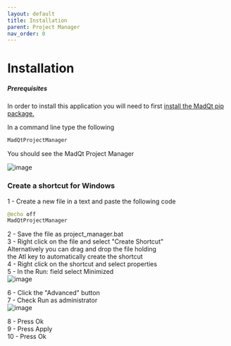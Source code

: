 ```yaml
---
layout: default
title: Installation
parent: Project Manager
nav_order: 0
---
```


# Installation

##### Prerequisites
In order to install this application you will need to first
[install the MadQt pip package.](https://madponyinteractive.github.io/MadQt/get-started.html)

In a command line type the following
```python
MadQtProjectManager
```

You should see the MadQt Project Manager

![image](https://user-images.githubusercontent.com/30872066/146767192-5e3f2ad9-58d3-444c-a39a-3deb8d576b02.png)


### Create a shortcut for Windows

1 - Create a new file in a text and paste the following code
```python
@echo off
MadQtProjectManager
```
2 - Save the file as project_manager.bat\
3 - Right click on the file and select "Create Shortcut"\
    Alternatively you can drag and drop the file holding \
    the Atl key to automatically create the shortcut\
4 - Right click on the shortcut and select properties\
5 - In the Run: field select Minimized\
![image](https://user-images.githubusercontent.com/30872066/147325586-71f8cb00-9005-45dc-9897-39ffc819073c.png)

6 - Click the "Advanced" button\
7 - Check Run as administrator\
![image](https://user-images.githubusercontent.com/30872066/147325628-330283e0-d35e-4127-9289-e35b087f0ee0.png)

8 - Press Ok\
9 - Press Apply\
10 - Press Ok

